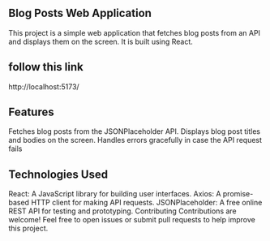 ## Blog Posts Web Application
This project is a simple web application that fetches blog posts from an API and displays them on the screen. It is built using React.

## follow this link
http://localhost:5173/

## Features
Fetches blog posts from the JSONPlaceholder API.
Displays blog post titles and bodies on the screen.
Handles errors gracefully in case the API request fails

## Technologies Used
React: A JavaScript library for building user interfaces.
Axios: A promise-based HTTP client for making API requests.
JSONPlaceholder: A free online REST API for testing and prototyping.
Contributing
Contributions are welcome! Feel free to open issues or submit pull requests to help improve this project.
